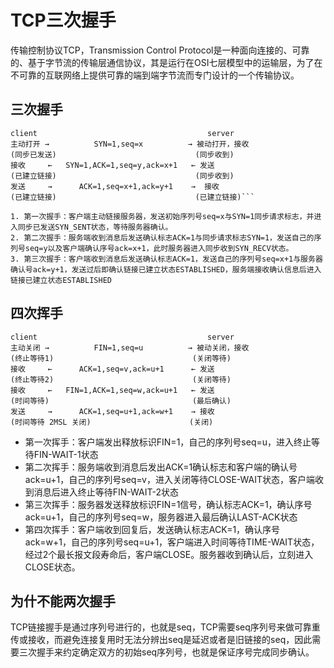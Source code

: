 # TCP三次握手
传输控制协议TCP，Transmission Control Protocol是一种面向连接的、可靠的、基于字节流的传输层通信协议，其是运行在OSI七层模型中的运输层，为了在不可靠的互联网络上提供可靠的端到端字节流而专门设计的一个传输协议。

## 三次握手
```
client                                      server
主动打开 →          SYN=1,seq=x          → 被动打开，接收
(同步已发送)                               (同步收到)
接收     ←   SYN=1,ACK=1,seq=y,ack=x+1   ← 发送
(已建立链接)                               (同步收到)
发送     →      ACK=1,seq=x+1,ack=y+1    →  接收
(已建立链接)                               (已建立链接)```

1. 第一次握手：客户端主动链接服务器，发送初始序列号seq=x与SYN=1同步请求标志，并进入同步已发送SYN_SENT状态，等待服务器确认。
2. 第二次握手：服务端收到消息后发送确认标志ACK=1与同步请求标志SYN=1，发送自己的序列号seq=y以及客户端确认序号ack=x+1，此时服务器进入同步收到SYN_RECV状态。
3. 第三次握手：客户端收到消息后发送确认标志ACK=1，发送自己的序列号seq=x+1与服务器确认号ack=y+1，发送过后即确认链接已建立状态ESTABLISHED，服务端接收确认信息后进入链接已建立状态ESTABLISHED
```

## 四次挥手
```
client                                      server
主动关闭 →          FIN=1,seq=u          → 被动关闭，接收
(终止等待1)                               (关闭等待)
接收     ←      ACK=1,seq=v,ack=u+1      ← 发送
(终止等待2)                               (关闭等待)
接收     ←   FIN=1,ACK=1,seq=w,ack=u+1   ← 发送
(时间等待)                                (最后确认)
发送     →      ACK=1,seq=u+1,ack=w+1    → 接收
(时间等待 2MSL 关闭)                      (关闭)
```
- 第一次挥手：客户端发出释放标识FIN=1，自己的序列号seq=u，进入终止等待FIN-WAIT-1状态
- 第二次挥手：服务端收到消息后发出ACK=1确认标志和客户端的确认号ack=u+1，自己的序列号seq=v，进入关闭等待CLOSE-WAIT状态，客户端收到消息后进入终止等待FIN-WAIT-2状态
- 第三次挥手：服务器发送释放标识FIN=1信号，确认标志ACK=1，确认序号ack=u+1，自己的序列号seq=w，服务器进入最后确认LAST-ACK状态
- 第四次挥手：客户端收到回复后，发送确认标志ACK=1，确认序号ack=w+1，自己的序列号seq=u+1，客户端进入时间等待TIME-WAIT状态，经过2个最长报文段寿命后，客户端CLOSE。服务器收到确认后，立刻进入CLOSE状态。


## 为什不能两次握手
TCP链接握手是通过序列号进行的，也就是seq，TCP需要seq序列号来做可靠重传或接收，而避免连接复用时无法分辨出seq是延迟或者是旧链接的seq，因此需要三次握手来约定确定双方的初始seq序列号，也就是保证序号完成同步确认。